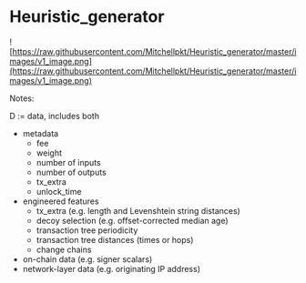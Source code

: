 # Heuristic_generator

![https://raw.githubusercontent.com/Mitchellpkt/Heuristic_generator/master/images/v1_image.png](https://raw.githubusercontent.com/Mitchellpkt/Heuristic_generator/master/images/v1_image.png)

Notes:

D := data, includes both
- metadata 
  - fee
  - weight
  - number of inputs
  - number of outputs
  - tx_extra
  - unlock_time
- engineered features
  - tx_extra (e.g. length and Levenshtein string distances)
  - decoy selection (e.g. offset-corrected median age)
  - transaction tree periodicity
  - transaction tree distances (times or hops)
  - change chains
- on-chain data (e.g. signer scalars)
- network-layer data (e.g. originating IP address)
